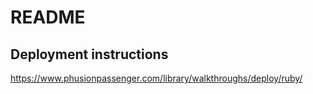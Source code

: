 # README

## Deployment instructions
https://www.phusionpassenger.com/library/walkthroughs/deploy/ruby/

